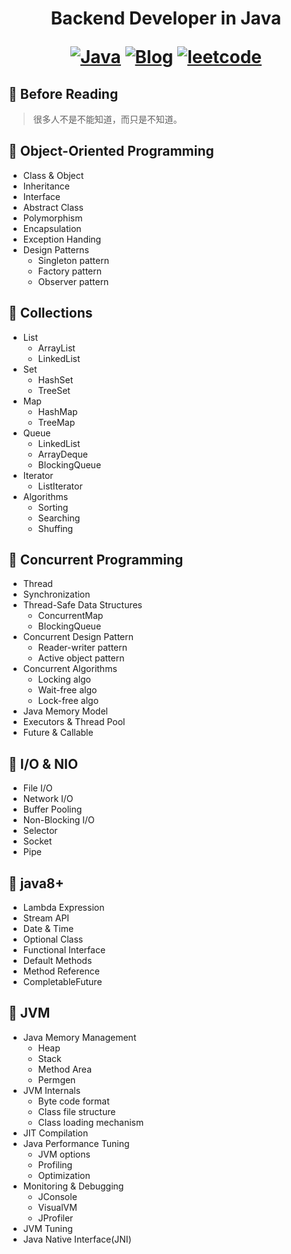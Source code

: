 <h1 align="center"> Backend Developer in Java

<p align="center">
  <a href="#Java"><img src="https://img.shields.io/badge/language-Java-blue.svg" alt="Java"></a>
  <a href="https://regy.dev"><img src="https://img.shields.io/badge/Blog-ReGY's Inspiration-critical.svg" alt="Blog"></a>
  <a href="https://github.com/ReGYChang/LeetCode"><img src="https://img.shields.io/badge/algo-leetcode-brightgreen.svg" alt="leetcode"></a>
</p>

## :penguin: Before Reading

> 很多人不是不能知道，而只是不知道。 

## :penguin: Object-Oriented Programming

- Class & Object
- Inheritance
- Interface
- Abstract Class
- Polymorphism
- Encapsulation
- Exception Handing
- Design Patterns
  - Singleton pattern
  - Factory pattern
  - Observer pattern

## :penguin: Collections

- List
  - ArrayList
  - LinkedList
- Set
  - HashSet
  - TreeSet
- Map
  - HashMap
  - TreeMap
- Queue
  - LinkedList
  - ArrayDeque
  - BlockingQueue
- Iterator
  - ListIterator
- Algorithms
  - Sorting
  - Searching
  - Shuffing

## :penguin: Concurrent Programming

- Thread
- Synchronization
- Thread-Safe Data Structures
  - ConcurrentMap
  - BlockingQueue
- Concurrent Design Pattern
  - Reader-writer pattern
  - Active object pattern
- Concurrent Algorithms
  - Locking algo
  - Wait-free algo
  - Lock-free algo
- Java Memory Model
- Executors & Thread Pool
- Future & Callable

## :penguin: I/O & NIO

- File I/O
- Network I/O
- Buffer Pooling
- Non-Blocking I/O
- Selector
- Socket
- Pipe

## :penguin: java8+

- Lambda Expression
- Stream API
- Date & Time
- Optional Class
- Functional Interface
- Default Methods
- Method Reference
- CompletableFuture

## :penguin: JVM

- Java Memory Management
  - Heap
  - Stack
  - Method Area
  - Permgen
- JVM Internals
  - Byte code format
  - Class file structure
  - Class loading mechanism
- JIT Compilation
- Java Performance Tuning
  - JVM options
  - Profiling
  - Optimization
- Monitoring & Debugging
  - JConsole
  - VisualVM
  - JProfiler
- JVM Tuning
- Java Native Interface(JNI)